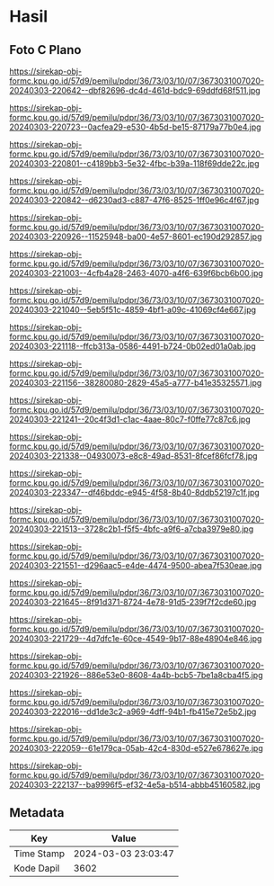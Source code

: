 # Hasil

## Foto C Plano

https://sirekap-obj-formc.kpu.go.id/57d9/pemilu/pdpr/36/73/03/10/07/3673031007020-20240303-220642--dbf82696-dc4d-461d-bdc9-69ddfd68f511.jpg

https://sirekap-obj-formc.kpu.go.id/57d9/pemilu/pdpr/36/73/03/10/07/3673031007020-20240303-220723--0acfea29-e530-4b5d-be15-87179a77b0e4.jpg

https://sirekap-obj-formc.kpu.go.id/57d9/pemilu/pdpr/36/73/03/10/07/3673031007020-20240303-220801--c4189bb3-5e32-4fbc-b39a-118f69dde22c.jpg

https://sirekap-obj-formc.kpu.go.id/57d9/pemilu/pdpr/36/73/03/10/07/3673031007020-20240303-220842--d6230ad3-c887-47f6-8525-1ff0e96c4f67.jpg

https://sirekap-obj-formc.kpu.go.id/57d9/pemilu/pdpr/36/73/03/10/07/3673031007020-20240303-220926--11525948-ba00-4e57-8601-ec190d292857.jpg

https://sirekap-obj-formc.kpu.go.id/57d9/pemilu/pdpr/36/73/03/10/07/3673031007020-20240303-221003--4cfb4a28-2463-4070-a4f6-639f6bcb6b00.jpg

https://sirekap-obj-formc.kpu.go.id/57d9/pemilu/pdpr/36/73/03/10/07/3673031007020-20240303-221040--5eb5f51c-4859-4bf1-a09c-41069cf4e667.jpg

https://sirekap-obj-formc.kpu.go.id/57d9/pemilu/pdpr/36/73/03/10/07/3673031007020-20240303-221118--ffcb313a-0586-4491-b724-0b02ed01a0ab.jpg

https://sirekap-obj-formc.kpu.go.id/57d9/pemilu/pdpr/36/73/03/10/07/3673031007020-20240303-221156--38280080-2829-45a5-a777-b41e35325571.jpg

https://sirekap-obj-formc.kpu.go.id/57d9/pemilu/pdpr/36/73/03/10/07/3673031007020-20240303-221241--20c4f3d1-c1ac-4aae-80c7-f0ffe77c87c6.jpg

https://sirekap-obj-formc.kpu.go.id/57d9/pemilu/pdpr/36/73/03/10/07/3673031007020-20240303-221338--04930073-e8c8-49ad-8531-8fcef86fcf78.jpg

https://sirekap-obj-formc.kpu.go.id/57d9/pemilu/pdpr/36/73/03/10/07/3673031007020-20240303-223347--df46bddc-e945-4f58-8b40-8ddb52197c1f.jpg

https://sirekap-obj-formc.kpu.go.id/57d9/pemilu/pdpr/36/73/03/10/07/3673031007020-20240303-221513--3728c2b1-f5f5-4bfc-a9f6-a7cba3979e80.jpg

https://sirekap-obj-formc.kpu.go.id/57d9/pemilu/pdpr/36/73/03/10/07/3673031007020-20240303-221551--d296aac5-e4de-4474-9500-abea7f530eae.jpg

https://sirekap-obj-formc.kpu.go.id/57d9/pemilu/pdpr/36/73/03/10/07/3673031007020-20240303-221645--8f91d371-8724-4e78-91d5-239f7f2cde60.jpg

https://sirekap-obj-formc.kpu.go.id/57d9/pemilu/pdpr/36/73/03/10/07/3673031007020-20240303-221729--4d7dfc1e-60ce-4549-9b17-88e48904e846.jpg

https://sirekap-obj-formc.kpu.go.id/57d9/pemilu/pdpr/36/73/03/10/07/3673031007020-20240303-221926--886e53e0-8608-4a4b-bcb5-7be1a8cba4f5.jpg

https://sirekap-obj-formc.kpu.go.id/57d9/pemilu/pdpr/36/73/03/10/07/3673031007020-20240303-222016--dd1de3c2-a969-4dff-94b1-fb415e72e5b2.jpg

https://sirekap-obj-formc.kpu.go.id/57d9/pemilu/pdpr/36/73/03/10/07/3673031007020-20240303-222059--61e179ca-05ab-42c4-830d-e527e678627e.jpg

https://sirekap-obj-formc.kpu.go.id/57d9/pemilu/pdpr/36/73/03/10/07/3673031007020-20240303-222137--ba9996f5-ef32-4e5a-b514-abbb45160582.jpg


## Metadata

| Key        | Value               |
| ---------- | ------------------- |
| Time Stamp | 2024-03-03 23:03:47 |
| Kode Dapil | 3602                |



